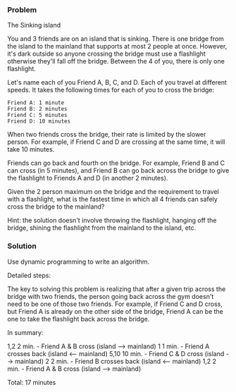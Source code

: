 ### Problem 

The Sinking island 

You and 3 friends are on an island that is sinking. There is one bridge from the island to the mainland that supports at most 2 people at once. However, it's dark outside so anyone crossing the bridge must use a flashlight otherwise they'll fall off the bridge. Between the 4 of you, there is only one flashlight.

Let's name each of you Friend A, B, C, and D. Each of you travel at different speeds. It takes the following times for each of you to cross the bridge:

    Friend A: 1 minute
    Friend B: 2 minutes
    Friend C: 5 minutes
    Friend D: 10 minutes

When two friends cross the bridge, their rate is limited by the slower person. For example, if Friend C and D are crossing at the same time, it will take 10 minutes.

Friends can go back and fourth on the bridge. For example, Friend B and C can cross (in 5 minutes), and Friend B can go back across the bridge to give the flashlight to Friends A and D (in another 2 minutes).

Given the 2 person maximum on the bridge and the requirement to travel with a flashlight, what is the fastest time in which all 4 friends can safely cross the bridge to the mainland?

Hint: the solution doesn't involve throwing the flashlight, hanging off the bridge, shining the flashlight from the mainland to the island, etc.


### Solution 

Use dynamic programming to write an algorithm. 

Detailed steps: 

The key to solving this problem is realizing that after a given trip across the bridge with two friends, the person going back across the gym doesn't need to be one of those two friends. For example, if Friend C and D cross, but Friend A is already on the other side of the bridge, Friend A can be the one to take the flashlight back across the bridge.

In summary:

1,2     2 min. - Friend A & B cross (island --> mainland)
1       1 min. - Friend A crosses back (island <-- mainland)
5,10    10 min. - Friend C & D cross (island --> mainland)
2       2 min. - Friend B crosses back (island <-- mainland)
1,2     2 min. - Friend A & B cross (island --> mainland)

Total: 17 minutes

